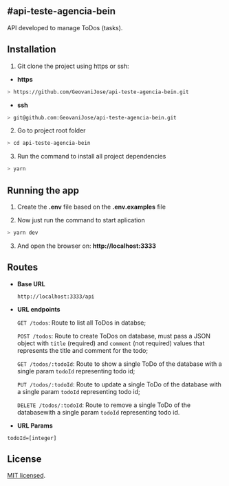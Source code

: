 #api-teste-agencia-bein
----
  API developed to manage ToDos (tasks).

## Installation

1. Git clone the project using https or ssh:

* **https**

```bash
> https://github.com/GeovaniJose/api-teste-agencia-bein.git
```

* **ssh**

```bash
> git@github.com:GeovaniJose/api-teste-agencia-bein.git
```

2. Go to project root folder

```bash
> cd api-teste-agencia-bein
```

3. Run the command to install all project dependencies

```bash
> yarn
```

## Running the app

1. Create the **.env** file based on the **.env.examples** file

2. Now just run the command to start aplication

```bash
> yarn dev
```

3. And open the browser on: **http://localhost:3333**

## Routes

* **Base URL**

  `http://localhost:3333/api`

* **URL endpoints**

  `GET /todos`: Route to list all ToDos in databse;

  `POST /todos`: Route to create ToDos on database, must pass a JSON object with `title` (required) and `comment` (not required) values that represents the title and comment for the todo;

  `GET /todos/:todoId`: Route to show a single ToDo of the database with a single param `todoId` representing todo id;

  `PUT /todos/:todoId`: Route to update a single ToDo of the database with a single param `todoId` representing todo id;

  `DELETE /todos/:todoId`: Route to remove a single ToDo of the databasewith a single param `todoId` representing todo id.
  
*  **URL Params**
  
  `todoId=[integer]`

## License

  [MIT licensed](LICENSE).